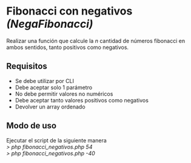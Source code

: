 # Fibonacci con negativos *(NegaFibonacci)*
Realizar una función que calcule la *n* cantidad de números fibonacci en
ambos sentidos, tanto positivos como negativos.

## Requisitos
- Se debe utilizar por CLI
- Debe aceptar solo 1 parámetro
- No debe permitir valores no numéricos
- Debe aceptar tanto valores positivos como negativos
- Devolver un array ordenado

## Modo de uso
Ejecutar el script de la siguiente manera\
*> php fibonacci_negativos.php 54*\
*> php fibonacci_negativos.php -40*